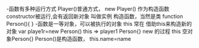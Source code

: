 -函数有多种运行方式
 Player()普通方式，
 new Player() 作为构造函数constructor被运行,会有返回新对象 叫做实例
 构造函数，当然是类
 function Person(){ }
-函数是一等对象，可以被执行的对象
 this 常在 借助this来构造新的对象
 var playe1r=new Person()
 this => player1  Person{}
 new 的过程
 this 空对象Person{} 
 Person()是构造函数，
 this.name=name